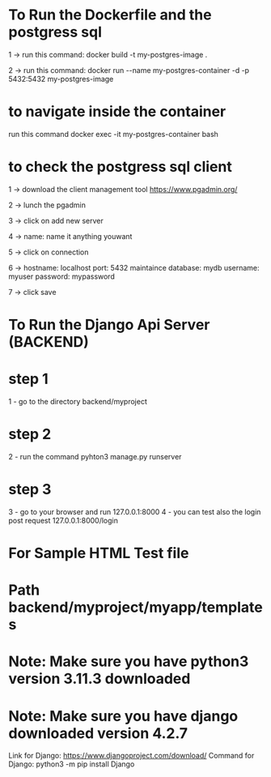 # To Run the Dockerfile and the postgress sql
1 -> run this command: docker build -t my-postgres-image .

2 -> run this command: docker run --name my-postgres-container -d -p 5432:5432 my-postgres-image

 # to navigate inside the container 
 run this command docker exec -it my-postgres-container bash

 # to check the postgress sql client
 1 -> download the client management tool https://www.pgadmin.org/

 2 -> lunch the pgadmin

 3 -> click on add new server

 4 -> name: name it anything youwant

 5 -> click on connection

 6 -> hostname: localhost
 	  port: 5432 
      maintaince database: mydb
	  username: myuser
	  password: mypassword

7 -> click save	  

# To Run the Django Api Server (BACKEND)

# step 1
 1 - go to the directory backend/myproject
# step 2
 2 - run the command pyhton3 manage.py runserver
# step 3
 3 - go to your browser and run 127.0.0.1:8000
 4 - you can test also the login post request 127.0.0.1:8000/login

# For Sample HTML Test file
# Path backend/myproject/myapp/templates

# Note: Make sure you have python3 version 3.11.3 downloaded
# Note: Make sure you have django downloaded version 4.2.7 
Link for Django: https://www.djangoproject.com/download/
Command for Django: python3 -m pip install Django